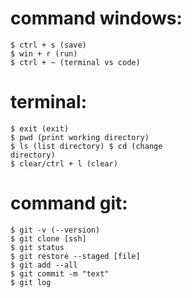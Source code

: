 # command windows:

```
$ ctrl + s (save)
$ win + r (run)
$ ctrl + ~ (terminal vs code)
```

# terminal:

```
$ exit (exit)
$ pwd (print working directory)
$ ls (list directory) $ cd (change
directory)
$ clear/ctrl + l (clear)
```

# command git:

```
$ git -v (--version)
$ git clone [ssh]
$ git status
$ git restore --staged [file]
$ git add --all
$ git commit -m "text"
$ git log

```
